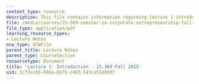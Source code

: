 ```yaml
---
content_type: resource
description: This file contains information regarding lecture 1 introduction.
file: /media/courses/15-369-seminar-in-corporate-entrepreneurship-fall-2015/2cf7ec6509da6b7bc483541ca55360d7_MIT15_369F15_Lecture1.pdf
file_type: application/pdf
learning_resource_types:
- Lecture Notes
ocw_type: OCWFile
parent_title: Lecture Notes
parent_type: CourseSection
resourcetype: Document
title: 'Lecture 1: Introduction - 15.369 Fall 2015'
uid: 2cf7ec65-09da-6b7b-c483-541ca55360d7
---
```

